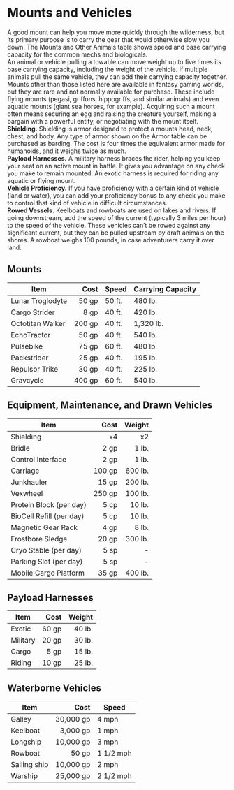 # Mounts and Vehicles
A good mount can help you move more quickly through the wilderness, but its primary purpose is to carry the gear that would otherwise slow you down. The Mounts and Other Animals table shows speed and base carrying capacity for the common mechs and biologicals.    
An animal or vehicle pulling a towable can move weight up to five times its base carrying capacity, including the weight of the vehicle. If multiple animals pull the same vehicle, they can add their carrying capacity together.    
Mounts other than those listed here are available in fantasy gaming worlds, but they are rare and not normally available for purchase. These include flying mounts (pegasi, griffons, hippogriffs, and similar animals) and even aquatic mounts (giant sea horses, for example). Acquiring such a mount often means securing an egg and raising the creature yourself, making a bargain with a powerful entity, or negotiating with the mount itself.    
**Shielding.** Shielding is armor designed to protect a mounts head, neck, chest, and body. Any type of armor shown on the Armor table can be purchased as barding. The cost is four times the equivalent armor made for humanoids, and it weighs twice as much.    
**Payload Harnesses.** A military harness braces the rider, helping you keep your seat on an active mount in battle. It gives you advantage on any check you make to remain mounted. An exotic harness is required for riding any aquatic or flying mount.   
**Vehicle Proficiency.** If you have proficiency with a certain kind of vehicle (land or water), you can add your proficiency bonus to any check you make to control that kind of vehicle in difficult circumstances.    
**Rowed Vessels.** Keelboats and rowboats are used on lakes and rivers. If going downstream, add the speed of the current (typically 3 miles per hour) to the speed of the vehicle. These vehicles can’t be rowed against any significant current, but they can be pulled upstream by draft animals on the shores. A rowboat weighs 100 pounds, in case adventurers carry it over land.

## Mounts
| Item             | Cost   | Speed  | Carrying Capacity |
|------------------|-------:|--------|-------------------|
| Lunar Troglodyte | 50 gp  | 50 ft. | 480 lb.           |
| Cargo Strider    | 8 gp   | 40 ft. | 420 lb.           |
| Octotitan Walker | 200 gp | 40 ft. | 1,320 lb.         |
| EchoTractor      | 50 gp  | 40 ft. | 540 lb.           |
| Pulsebike        | 75 gp  | 60 ft. | 480 lb.           |
| Packstrider      | 25 gp  | 40 ft. | 195 lb.           |
| Repulsor Trike   | 30 gp  | 40 ft. | 225 lb.           |
| Gravcycle        | 400 gp | 60 ft. | 540 lb.           |

## Equipment, Maintenance, and Drawn Vehicles
| Item                     | Cost   | Weight  |
|--------------------------|-------:|--------:|
| Shielding                | x4     | x2      |
| Bridle                   | 2 gp   | 1 lb.   |
| Control Interface        | 2 gp   | 1 lb.   |
| Carriage                 | 100 gp | 600 lb. |
| Junkhauler               | 15 gp  | 200 lb. |
| Vexwheel                 | 250 gp | 100 lb. |
| Protein Block (per day)  | 5 cp   | 10 lb.  |
| BioCell Refill (per day) | 5 cp   | 10 lb.  |
| Magnetic Gear Rack       | 4 gp   | 8 lb.   |
| Frostbore Sledge         | 20 gp  | 300 lb. |
| Cryo Stable (per day)    | 5 sp   | -       |
| Parking Slot (per day)   | 5 sp   | -       |
| Mobile Cargo Platform    | 35 gp  | 400 lb. |

## Payload Harnesses
| Item     | Cost  | Weight |
|----------|------:|-------:|
| Exotic   | 60 gp | 40 lb. |
| Military | 20 gp | 30 lb. |
| Cargo    | 5 gp  | 15 lb. |
| Riding   | 10 gp | 25 lb. |

## Waterborne Vehicles
| Item         | Cost      | Speed      |
|--------------|----------:|------------|
| Galley       | 30,000 gp | 4 mph      |
| Keelboat     | 3,000 gp  | 1 mph      |
| Longship     | 10,000 gp | 3 mph      |
| Rowboat      | 50 gp     | 1 1/2  mph |
| Sailing ship | 10,000 gp | 2 mph      |
| Warship      | 25,000 gp | 2 1/2 mph  |
